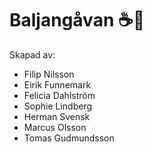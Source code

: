 # Baljangåvan ☕️🎉

Skapad av:
- Filip Nilsson
- Eirik Funnemark
- Felicia Dahlström
- Sophie Lindberg
- Herman Svensk
- Marcus Olsson
- Tomas Gudmundsson
